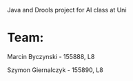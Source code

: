 Java and Drools project for AI class at Uni

# Team:
Marcin Byczynski - 155888, L8

Szymon Giernalczyk - 155890, L8
